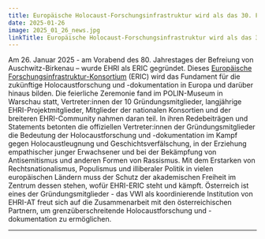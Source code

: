 ```yaml
---
title: Europäische Holocaust-Forschungsinfrastruktur wird als das 30. Forschungskonsortium der EU gegründet
date: 2025-01-26
image: 2025_01_26_news.jpg
linkTitle: Europäische Holocaust-Forschungsinfrastruktur wird als das 30. Forschungskonsortium der EU gegründet
---
```


Am 26. Januar 2025 - am Vorabend des 80. Jahrestages der Befreiung von Auschwitz-Birkenau – wurde EHRI als ERIC gegründet. Dieses [Europäische Forschungsinfrastruktur-Konsortium](https://research-and-innovation.ec.europa.eu/news/all-research-and-innovation-news/european-holocaust-research-infrastructure-becomes-30th-eu-recognised-research-consortium-major-2025-01-20_en) (ERIC) wird das Fundament für die zukünftige Holocaustforschung und -dokumentation in Europa und darüber hinaus bilden. Die feierliche Zeremonie fand im POLIN-Museum in Warschau statt, Vertreter:innen der 10 Gründungsmitglieder, langjährige EHRI-Projektmitglieder, Mitglieder der nationalen Konsortien und der breiteren EHRI-Community nahmen daran teil. In ihren Redebeiträgen und Statements betonten die offiziellen Vertreter:innen der Gründungsmitglieder die Bedeutung der Holocaustforschung und -dokumentation im Kampf gegen Holocaustleugnung und Geschichtsverfälschung, in der Erziehung empathischer junger Erwachsener und bei der Bekämpfung von Antisemitismus und anderen Formen von Rassismus. Mit dem Erstarken von Rechtsnationalismus, Populismus und illiberaler Politik in vielen europäischen Ländern muss der Schutz der akademischen Freiheit im Zentrum dessen stehen, wofür EHRI-ERIC steht und kämpft. Österreich ist eines der Gründungsmitglieder - das VWI als koordinierende Institution von EHRI-AT freut sich auf die Zusammenarbeit mit den österreichischen Partnern, um  grenzüberschreitende Holocaustforschung und -dokumentation zu ermöglichen.

---